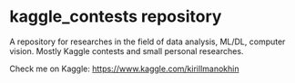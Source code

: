 # kaggle_contests repository
A repository for researches in the field of data analysis, ML/DL, computer vision. Mostly Kaggle contests and small personal researches.

Check me on Kaggle: https://www.kaggle.com/kirillmanokhin
